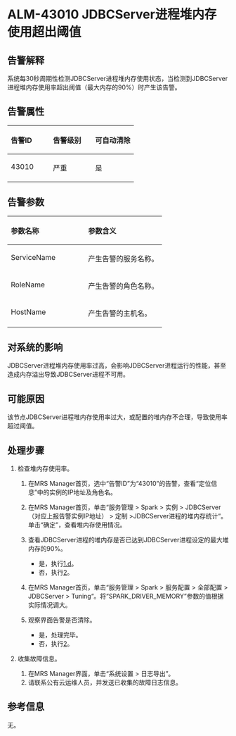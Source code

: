 # ALM-43010 JDBCServer进程堆内存使用超出阈值<a name="ZH-CN_TOPIC_0093195113"></a>

## 告警解释<a name="zh-cn_topic_0087163598_zh-cn_topic_0087039425_section43920869"></a>

系统每30秒周期性检测JDBCServer进程堆内存使用状态，当检测到JDBCServer进程堆内存使用率超出阈值（最大内存的90%）时产生该告警。

## 告警属性<a name="zh-cn_topic_0087163598_zh-cn_topic_0087039425_section59743502"></a>

<a name="zh-cn_topic_0087163598_zh-cn_topic_0087039425_table64843092"></a>
<table><thead align="left"><tr id="zh-cn_topic_0087163598_zh-cn_topic_0087039425_row10409628"><th class="cellrowborder" valign="top" width="33.33333333333333%" id="mcps1.1.4.1.1"><p id="zh-cn_topic_0087163598_zh-cn_topic_0087039425_p37873528"><a name="zh-cn_topic_0087163598_zh-cn_topic_0087039425_p37873528"></a><a name="zh-cn_topic_0087163598_zh-cn_topic_0087039425_p37873528"></a>告警ID</p>
</th>
<th class="cellrowborder" valign="top" width="33.33333333333333%" id="mcps1.1.4.1.2"><p id="zh-cn_topic_0087163598_zh-cn_topic_0087039425_p47856888"><a name="zh-cn_topic_0087163598_zh-cn_topic_0087039425_p47856888"></a><a name="zh-cn_topic_0087163598_zh-cn_topic_0087039425_p47856888"></a>告警级别</p>
</th>
<th class="cellrowborder" valign="top" width="33.33333333333333%" id="mcps1.1.4.1.3"><p id="zh-cn_topic_0087163598_zh-cn_topic_0087039425_p51202692"><a name="zh-cn_topic_0087163598_zh-cn_topic_0087039425_p51202692"></a><a name="zh-cn_topic_0087163598_zh-cn_topic_0087039425_p51202692"></a>可自动清除</p>
</th>
</tr>
</thead>
<tbody><tr id="zh-cn_topic_0087163598_zh-cn_topic_0087039425_row53777413"><td class="cellrowborder" valign="top" width="33.33333333333333%" headers="mcps1.1.4.1.1 "><p id="zh-cn_topic_0087163598_zh-cn_topic_0087039425_p61003235"><a name="zh-cn_topic_0087163598_zh-cn_topic_0087039425_p61003235"></a><a name="zh-cn_topic_0087163598_zh-cn_topic_0087039425_p61003235"></a>43010</p>
</td>
<td class="cellrowborder" valign="top" width="33.33333333333333%" headers="mcps1.1.4.1.2 "><p id="zh-cn_topic_0087163598_zh-cn_topic_0087039425_p42315013"><a name="zh-cn_topic_0087163598_zh-cn_topic_0087039425_p42315013"></a><a name="zh-cn_topic_0087163598_zh-cn_topic_0087039425_p42315013"></a>严重</p>
</td>
<td class="cellrowborder" valign="top" width="33.33333333333333%" headers="mcps1.1.4.1.3 "><p id="zh-cn_topic_0087163598_zh-cn_topic_0087039425_p4964052"><a name="zh-cn_topic_0087163598_zh-cn_topic_0087039425_p4964052"></a><a name="zh-cn_topic_0087163598_zh-cn_topic_0087039425_p4964052"></a>是</p>
</td>
</tr>
</tbody>
</table>

## 告警参数<a name="zh-cn_topic_0087163598_zh-cn_topic_0087039425_section820607"></a>

<a name="zh-cn_topic_0087163598_zh-cn_topic_0087039425_table66543927"></a>
<table><thead align="left"><tr id="zh-cn_topic_0087163598_zh-cn_topic_0087039425_row61284534"><th class="cellrowborder" valign="top" width="50%" id="mcps1.1.3.1.1"><p id="zh-cn_topic_0087163598_zh-cn_topic_0087039425_p65100236"><a name="zh-cn_topic_0087163598_zh-cn_topic_0087039425_p65100236"></a><a name="zh-cn_topic_0087163598_zh-cn_topic_0087039425_p65100236"></a>参数名称</p>
</th>
<th class="cellrowborder" valign="top" width="50%" id="mcps1.1.3.1.2"><p id="zh-cn_topic_0087163598_zh-cn_topic_0087039425_p38627770"><a name="zh-cn_topic_0087163598_zh-cn_topic_0087039425_p38627770"></a><a name="zh-cn_topic_0087163598_zh-cn_topic_0087039425_p38627770"></a>参数含义</p>
</th>
</tr>
</thead>
<tbody><tr id="zh-cn_topic_0087163598_zh-cn_topic_0087039425_row41841705"><td class="cellrowborder" valign="top" width="50%" headers="mcps1.1.3.1.1 "><p id="zh-cn_topic_0087163598_zh-cn_topic_0087039425_p33734977"><a name="zh-cn_topic_0087163598_zh-cn_topic_0087039425_p33734977"></a><a name="zh-cn_topic_0087163598_zh-cn_topic_0087039425_p33734977"></a>ServiceName</p>
</td>
<td class="cellrowborder" valign="top" width="50%" headers="mcps1.1.3.1.2 "><p id="zh-cn_topic_0087163598_zh-cn_topic_0087039425_p48178601"><a name="zh-cn_topic_0087163598_zh-cn_topic_0087039425_p48178601"></a><a name="zh-cn_topic_0087163598_zh-cn_topic_0087039425_p48178601"></a>产生告警的服务名称。</p>
</td>
</tr>
<tr id="zh-cn_topic_0087163598_zh-cn_topic_0087039425_row30954226"><td class="cellrowborder" valign="top" width="50%" headers="mcps1.1.3.1.1 "><p id="zh-cn_topic_0087163598_zh-cn_topic_0087039425_p24264406"><a name="zh-cn_topic_0087163598_zh-cn_topic_0087039425_p24264406"></a><a name="zh-cn_topic_0087163598_zh-cn_topic_0087039425_p24264406"></a>RoleName</p>
</td>
<td class="cellrowborder" valign="top" width="50%" headers="mcps1.1.3.1.2 "><p id="zh-cn_topic_0087163598_zh-cn_topic_0087039425_p19259870"><a name="zh-cn_topic_0087163598_zh-cn_topic_0087039425_p19259870"></a><a name="zh-cn_topic_0087163598_zh-cn_topic_0087039425_p19259870"></a>产生告警的角色名称。</p>
</td>
</tr>
<tr id="zh-cn_topic_0087163598_zh-cn_topic_0087039425_row39121107"><td class="cellrowborder" valign="top" width="50%" headers="mcps1.1.3.1.1 "><p id="zh-cn_topic_0087163598_zh-cn_topic_0087039425_p14693133"><a name="zh-cn_topic_0087163598_zh-cn_topic_0087039425_p14693133"></a><a name="zh-cn_topic_0087163598_zh-cn_topic_0087039425_p14693133"></a>HostName</p>
</td>
<td class="cellrowborder" valign="top" width="50%" headers="mcps1.1.3.1.2 "><p id="zh-cn_topic_0087163598_zh-cn_topic_0087039425_p49293152"><a name="zh-cn_topic_0087163598_zh-cn_topic_0087039425_p49293152"></a><a name="zh-cn_topic_0087163598_zh-cn_topic_0087039425_p49293152"></a>产生告警的主机名。</p>
</td>
</tr>
</tbody>
</table>

## 对系统的影响<a name="zh-cn_topic_0087163598_zh-cn_topic_0087039425_section7385465"></a>

JDBCServer进程堆内存使用率过高，会影响JDBCServer进程运行的性能，甚至造成内存溢出导致JDBCServer进程不可用。

## 可能原因<a name="zh-cn_topic_0087163598_zh-cn_topic_0087039425_section66469189"></a>

该节点JDBCServer进程堆内存使用率过大，或配置的堆内存不合理，导致使用率超过阈值。

## 处理步骤<a name="zh-cn_topic_0087163598_zh-cn_topic_0087039425_section61351797"></a>

1.  检查堆内存使用率。
    1.  在MRS Manager首页，选中“告警ID”为“43010”的告警，查看“定位信息”中的实例的IP地址及角色名。
    2.  在MRS Manager首页，单击“服务管理 \> Spark \> 实例 \> JDBCServer（对应上报告警实例IP地址） \> 定制 \>JDBCServer进程的堆内存统计“。单击“确定”，查看堆内存使用情况。
    3.  查看JDBCServer进程的堆内存是否已达到JDBCServer进程设定的最大堆内存的90%。
        -   是，执行[1.d](#zh-cn_topic_0087163598_li1011493181634)。
        -   否，执行[2](#zh-cn_topic_0087163598_li40881691175629)。

    4.  <a name="zh-cn_topic_0087163598_li1011493181634"></a>在MRS Manager首页，单击“服务管理 \> Spark \> 服务配置 \> 全部配置 \> JDBCServer \> Tuning“。将“SPARK\_DRIVER\_MEMORY”参数的值根据实际情况调大。
    5.  观察界面告警是否清除。
        -   是，处理完毕。
        -   否，执行[2](#zh-cn_topic_0087163598_li40881691175629)。


2.  <a name="zh-cn_topic_0087163598_li40881691175629"></a>收集故障信息。
    1.  在MRS Manager界面，单击“系统设置 \> 日志导出”。
    2.  请联系公有云运维人员，并发送已收集的故障日志信息。


## 参考信息<a name="zh-cn_topic_0087163598_zh-cn_topic_0087039425_section15295265"></a>

无。

